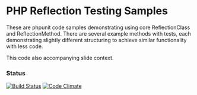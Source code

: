 # PHP Reflection Testing Samples
These are phpunit code samples demonstrating using core ReflectionClass and ReflectionMethod.
There are several example methods with tests, each demonstrating slightly different structuring to achieve similar functionality with less code.

This code also accompanying slide context.

### Status
[![Build Status](https://travis-ci.org/matt-land/test-samples.png)](https://travis-ci.org/matt-land/test-samples)
[![Code Climate](https://codeclimate.com/github/matt-land/test-samples/badges/gpa.svg)](https://codeclimate.com/github/matt-land/test-samples)
